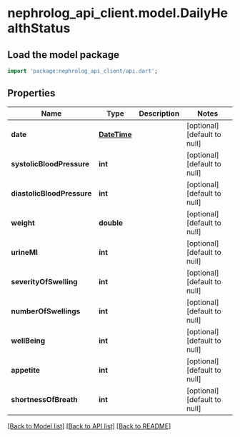 # nephrolog_api_client.model.DailyHealthStatus

## Load the model package
```dart
import 'package:nephrolog_api_client/api.dart';
```

## Properties
Name | Type | Description | Notes
------------ | ------------- | ------------- | -------------
**date** | [**DateTime**](DateTime.md) |  | [optional] [default to null]
**systolicBloodPressure** | **int** |  | [optional] [default to null]
**diastolicBloodPressure** | **int** |  | [optional] [default to null]
**weight** | **double** |  | [optional] [default to null]
**urineMl** | **int** |  | [optional] [default to null]
**severityOfSwelling** | **int** |  | [optional] [default to null]
**numberOfSwellings** | **int** |  | [optional] [default to null]
**wellBeing** | **int** |  | [optional] [default to null]
**appetite** | **int** |  | [optional] [default to null]
**shortnessOfBreath** | **int** |  | [optional] [default to null]

[[Back to Model list]](../README.md#documentation-for-models) [[Back to API list]](../README.md#documentation-for-api-endpoints) [[Back to README]](../README.md)


